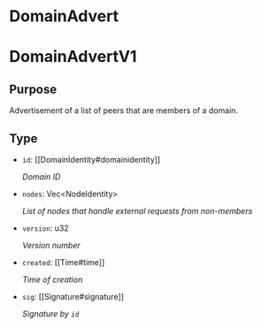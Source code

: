 # DomainAdvert

# DomainAdvertV1

## Purpose

<!-- ANCHOR: purpose -->
Advertisement of a list of peers that are members of a domain.
<!-- ANCHOR_END: purpose -->

## Type

<!-- ANCHOR: type -->
<div class="type">

- `id`: [[DomainIdentity#domainidentity]]

  *Domain ID*

- `nodes`: Vec\<NodeIdentity\>

  *List of nodes that handle external requests from non-members*

- `version`: u32

  *Version number*

- `created`: [[Time#time]]

  *Time of creation*

- `sig`: [[Signature#signature]]

  *Signature by `id`*

</div>
<!-- ANCHOR_END: type -->
